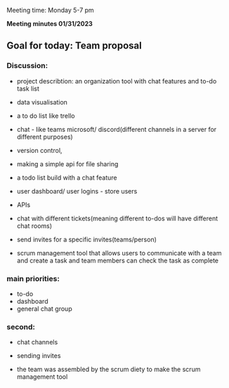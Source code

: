 Meeting time: Monday 5-7 pm

**Meeting minutes 01/31/2023**

## Goal for today: Team proposal

### Discussion:

- project describtion: an organization tool with chat features and to-do task list
- data visualisation
- a to do list like trello

- chat - like teams microsoft/ discord(different channels in a server for different purposes)
- version control, 
- making a simple api for file sharing
- a todo list build with a chat feature
- user dashboard/ user logins -  store users
- APIs
- chat with different tickets(meaning different to-dos will have different chat rooms)
- send invites for a specific invites(teams/person)

- scrum management tool that allows users to communicate with a team and create a task and team members can check the task as complete


### main priorities:                
- to-do                                 
- dashboard
- general chat group

### second:
- chat channels
- sending invites

- the team was assembled by the scrum diety to make the scrum management tool